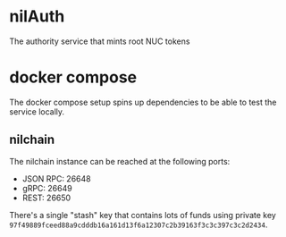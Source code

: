 # nilAuth
The authority service that mints root NUC tokens

# docker compose

The docker compose setup spins up dependencies to be able to test the service locally.

## nilchain

The nilchain instance can be reached at the following ports:

* JSON RPC: 26648
* gRPC: 26649
* REST: 26650

There's a single "stash" key that contains lots of funds using private key 
`97f49889fceed88a9cdddb16a161d13f6a12307c2b39163f3c3c397c3c2d2434`.
